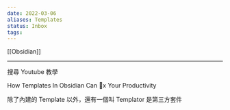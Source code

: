 ```yaml
---
date: 2022-03-06
aliases: Templates
status: Inbox
tags:
---
```


[[Obsidian]]

---

搜尋 Youtube 教學

How Templates In Obsidian Can 💯️x Your Productivity

除了內建的 Template 以外，還有一個叫 Templator 是第三方套件
